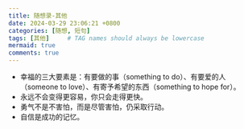 ```yaml
---
title: 随想录-其他
date: 2024-03-29 23:06:21 +0800
categories: [随想, 短句]
tags: [其他]     # TAG names should always be lowercase
mermaid: true
comments: true
---
```


- 幸福的三大要素是：有要做的事（something to do）、有要爱的人（someone to love）、有寄予希望的东西（something to hope for）。
- 永远不会变得更容易，你只会走得更快。<!-- 转：https://letterstoanewdeveloper.com/2020/04/27/it-never-gets-easier-you-just-go-faster/ -->
- 勇气不是不害怕，而是尽管害怕，仍采取行动。
- 自信是成功的记忆。
